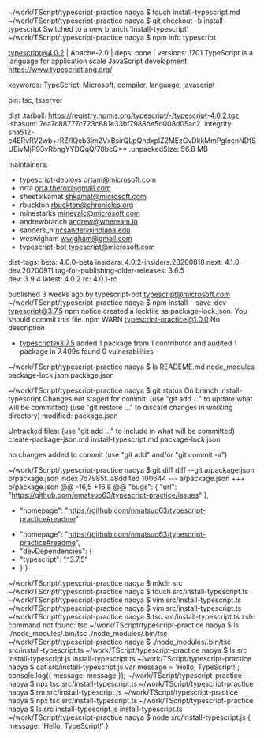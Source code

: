 ~/work/TScript/typescript-practice naoya $ touch install-typescript.md
~/work/TScript/typescript-practice naoya $ git checkout -b install-typescript
Switched to a new branch 'install-typescript'
~/work/TScript/typescript-practice naoya $ npm info typescript

typescript@4.0.2 | Apache-2.0 | deps: none | versions: 1701
TypeScript is a language for application scale JavaScript development
https://www.typescriptlang.org/

keywords: TypeScript, Microsoft, compiler, language, javascript

bin: tsc, tsserver

dist
.tarball: https://registry.npmjs.org/typescript/-/typescript-4.0.2.tgz
.shasum: 7ea7c88777c723c681e33bf7988be5d008d05ac2
.integrity: sha512-e4ERvRV2wb+rRZ/IQeb3jm2VxBsirQLpQhdxplZ2MEzGvDkkMmPglecnNDfSUBivMjP93vRbngYYDQqQ/78bcQ==
.unpackedSize: 56.8 MB

maintainers:
- typescript-deploys <ortam@microsoft.com>
- orta <orta.therox@gmail.com>
- sheetalkamat <shkamat@microsoft.com>
- rbuckton <rbuckton@chronicles.org>
- minestarks <mineyalc@microsoft.com>
- andrewbranch <andrew@wheream.io>
- sanders_n <ncsander@indiana.edu>
- weswigham <wwigham@gmail.com>
- typescript-bot <typescript@microsoft.com>

dist-tags:
beta: 4.0.0-beta                          insiders: 4.0.2-insiders.20200818         next: 4.1.0-dev.20200911                  tag-for-publishing-older-releases: 3.6.5  
dev: 3.9.4                                latest: 4.0.2                             rc: 4.0.1-rc                              

published 3 weeks ago by typescript-bot <typescript@microsoft.com>
~/work/TScript/typescript-practice naoya $ npm install --save-dev typescript@3.7.5
npm notice created a lockfile as package-lock.json. You should commit this file.
npm WARN typescript-practice@1.0.0 No description

+ typescript@3.7.5
added 1 package from 1 contributor and audited 1 package in 7.409s
found 0 vulnerabilities

~/work/TScript/typescript-practice naoya $ ls
READEME.md              node_modules            package-lock.json       package.json

~/work/TScript/typescript-practice naoya $ git status
On branch install-typescript
Changes not staged for commit:
  (use "git add <file>..." to update what will be committed)
  (use "git restore <file>..." to discard changes in working directory)
        modified:   package.json

Untracked files:
  (use "git add <file>..." to include in what will be committed)
        create-package-json.md
        install-typescript.md
        package-lock.json

no changes added to commit (use "git add" and/or "git commit -a")

~/work/TScript/typescript-practice naoya $ git diff
diff --git a/package.json b/package.json
index 7d7985f..a8dd4ed 100644
--- a/package.json
+++ b/package.json
@@ -16,5 +16,8 @@
   "bugs": {
     "url": "https://github.com/nmatsuo63/typescript-practice/issues"
   },
-  "homepage": "https://github.com/nmatsuo63/typescript-practice#readme"
+  "homepage": "https://github.com/nmatsuo63/typescript-practice#readme",
+  "devDependencies": {
+    "typescript": "^3.7.5"
+  }
 }

 ~/work/TScript/typescript-practice naoya $ mkdir src
~/work/TScript/typescript-practice naoya $ touch src/install-typescript.ts
~/work/TScript/typescript-practice naoya $ vim src/install-typescript.ts 
~/work/TScript/typescript-practice naoya $ vim src/install-typescript.ts
~/work/TScript/typescript-practice naoya $ tsc src/install-typescript.ts 
zsh: command not found: tsc
~/work/TScript/typescript-practice naoya $ ls ./node_modules/.bin/tsc
./node_modules/.bin/tsc
~/work/TScript/typescript-practice naoya $ ./node_modules/.bin/tsc src/install-typescript.ts 
~/work/TScript/typescript-practice naoya $ ls src 
install-typescript.js   install-typescript.ts
~/work/TScript/typescript-practice naoya $ cat src/install-typescript.js 
var message = 'Hello, TypeScript!';
console.log({ message: message });
~/work/TScript/typescript-practice naoya $ npx tsc src/install-typescript.ts 
~/work/TScript/typescript-practice naoya $ rm src/install-typescript.js 
~/work/TScript/typescript-practice naoya $ npx tsc src/install-typescript.ts
~/work/TScript/typescript-practice naoya $ ls src 
install-typescript.js   install-typescript.ts
~/work/TScript/typescript-practice naoya $ node src/install-typescript.js 
{ message: 'Hello, TypeScript!' }






